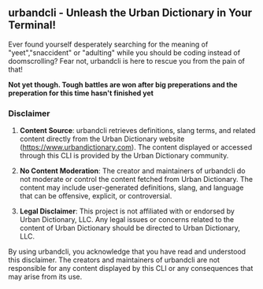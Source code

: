 ## urbandcli - Unleash the Urban Dictionary in Your Terminal!

Ever found yourself desperately searching for the meaning of "yeet","snaccident" or "adulting" while you should be coding instead of doomscrolling? 
Fear not, urbandcli is here to rescue you from the pain of that!

**Not yet though. Tough battles are won after big preperations and the preperation for this time hasn't finished yet**

### Disclaimer

1. **Content Source**: urbandcli retrieves definitions, slang terms, and 
related content directly from the Urban Dictionary website 
(https://www.urbandictionary.com). The content displayed or accessed 
through this CLI is provided by the Urban Dictionary community.

2. **No Content Moderation**: The creator and maintainers of urbandcli do 
not moderate or control the content fetched from Urban Dictionary. The 
content may include user-generated definitions, slang, and language that 
can be offensive, explicit, or controversial. 

3. **Legal Disclaimer**: This project is not affiliated with or endorsed 
by Urban Dictionary, LLC. Any legal issues or concerns related to the 
content of Urban Dictionary should be directed to Urban Dictionary, LLC.

By using urbandcli, you acknowledge that you have read and understood this 
disclaimer. The creators and maintainers of urbandcli are not responsible 
for any content displayed by this CLI or any consequences that may arise 
from its use.
